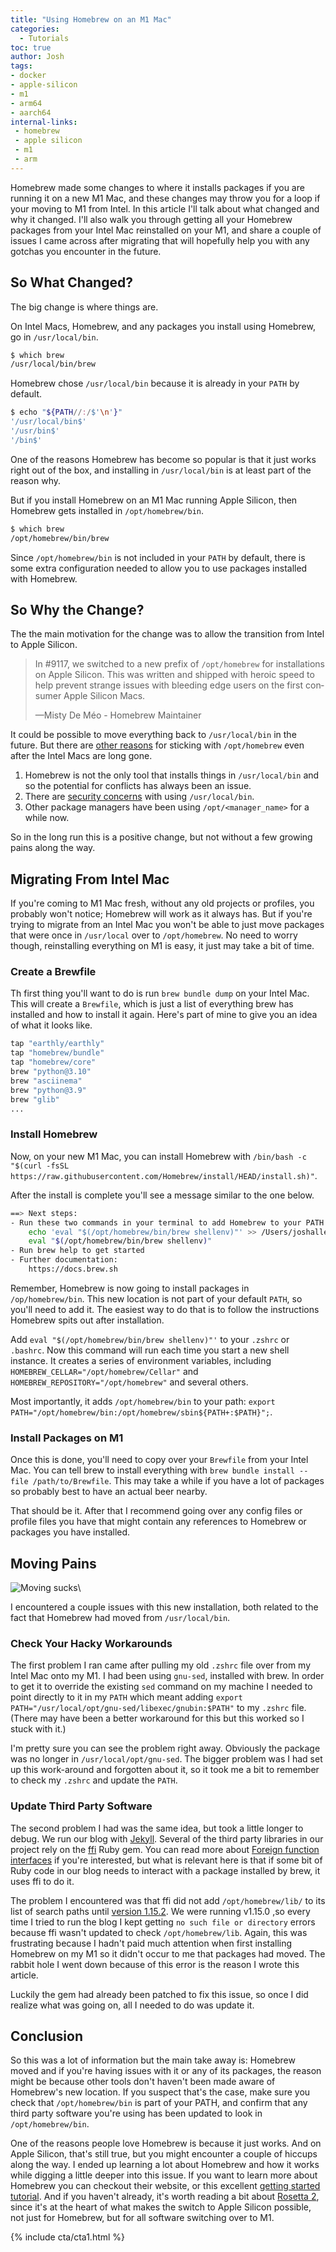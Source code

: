 ```yaml
---
title: "Using Homebrew on an M1 Mac"
categories:
  - Tutorials
toc: true
author: Josh
tags:
- docker
- apple-silicon
- m1
- arm64
- aarch64
internal-links:
 - homebrew
 - apple silicon
 - m1
 - arm
---
```


Homebrew made some changes to where it installs packages if you are running it on a new M1 Mac, and these changes may throw you for a loop if your moving to M1 from Intel. In this article I'll talk about what changed and why it changed. I'll also walk you through getting all your Homebrew packages from your Intel Mac reinstalled on your M1, and share a couple of issues I came across after migrating that will hopefully help you with any gotchas you encounter in the future.

## So What Changed?

The big change is where things are.

On Intel Macs, Homebrew, and any packages you install using Homebrew, go in `/usr/local/bin`.

~~~{.bash caption=">_ Intel"}
$ which brew
/usr/local/bin/brew
~~~

Homebrew chose `/usr/local/bin` because it is already in your `PATH` by default.

~~~{.bash caption=">_ M1"}
$ echo "${PATH//:/$'\n'}"
'/usr/local/bin$'
'/usr/bin$'
'/bin$'
~~~

One of the reasons Homebrew has become so popular is that it just works right out of the box, and installing in `/usr/local/bin` is at least part of the reason why.

But if you install Homebrew on an M1 Mac running Apple Silicon, then Homebrew gets installed in `/opt/homebrew/bin`.

~~~{.bash caption=">_"}
$ which brew
/opt/homebrew/bin/brew
~~~

Since `/opt/homebrew/bin` is not included in your `PATH` by default, there is some extra configuration needed to allow you to use packages installed with Homebrew.

## So Why the Change?

The the main motivation for the change was to allow the transition from Intel to Apple Silicon.

<blockquote class="twitter-tweet"><p lang="en" dir="ltr">In #9117, we switched to a new prefix of <code>/opt/homebrew</code> for installations on Apple Silicon. This was written and shipped with heroic speed to help prevent strange issues with bleeding edge users on the first consumer Apple Silicon Macs.</p>&mdash;Misty De Méo - Homebrew Maintainer </blockquote>

It could be possible to move everything back to `/usr/local/bin` in the future. But there are [other reasons](https://github.com/Homebrew/brew/issues/9177) for sticking with `/opt/homebrew` even after the Intel Macs are long gone.

1. Homebrew is not the only tool that installs things in `/usr/local/bin` and so the potential for conflicts has always been an issue.
2. There are [security concerns](https://applehelpwriter.com/2018/03/21/how-homebrew-invites-users-to-get-pwned/) with using `/usr/local/bin`.
3. Other package managers have been using `/opt/<manager_name>` for a while now.

So in the long run this is a positive change, but not without a few growing pains along the way.

## Migrating From Intel Mac

If you're coming to M1 Mac fresh, without any old projects or profiles, you probably won't notice; Homebrew will work as it always has. But if you're trying to migrate from an Intel Mac you won't be able to just move packages that were once in `/usr/local` over to `/opt/homebrew`. No need to worry though, reinstalling everything on M1 is easy, it just may take a bit of time.

### Create a Brewfile

Th first thing you'll want to do is run `brew bundle dump` on your Intel Mac. This will create a `Brewfile`, which is just a list of everything brew has installed and how to install it again. Here's part of mine to give you an idea of what it looks like.

~~~{.bash caption=">_"}
tap "earthly/earthly"
tap "homebrew/bundle"
tap "homebrew/core"
brew "python@3.10"
brew "asciinema"
brew "python@3.9"
brew "glib"
...
~~~

### Install Homebrew

Now, on your new M1 Mac, you can install Homebrew with `/bin/bash -c "$(curl -fsSL https://raw.githubusercontent.com/Homebrew/install/HEAD/install.sh)"`.

After the install is complete you'll see a message similar to the one below.

~~~{.bash caption=">_"}
==> Next steps:
- Run these two commands in your terminal to add Homebrew to your PATH:
    echo 'eval "$(/opt/homebrew/bin/brew shellenv)"' >> /Users/joshalletto/.zprofile
    eval "$(/opt/homebrew/bin/brew shellenv)"
- Run brew help to get started
- Further documentation:
    https://docs.brew.sh
~~~

Remember, Homebrew is now going to install packages in `/op/homebrew/bin`. This new location is not part of your default `PATH`, so you'll need to add it. The easiest way to do that is to follow the instructions Homebrew spits out after installation.

Add `eval "$(/opt/homebrew/bin/brew shellenv)"'` to your `.zshrc` or `.bashrc`. Now this command will run each time you start a new shell instance. It creates a series of environment variables, including `HOMEBREW_CELLAR="/opt/homebrew/Cellar"` and `HOMEBREW_REPOSITORY="/opt/homebrew"` and several others.

Most importantly, it adds `/opt/homebrew/bin` to your path: `export PATH="/opt/homebrew/bin:/opt/homebrew/sbin${PATH+:$PATH}";`.

### Install Packages on M1

Once this is done, you'll need to copy over your `Brewfile` from your Intel Mac. You can tell brew to install everything with `brew bundle install --file /path/to/Brewfile`. This may take a while if you have a lot of packages so probably best to have an actual beer nearby.

That should be it. After that I recommend going over any config files or profile files you have that might contain any references to Homebrew or packages you have installed.

## Moving Pains

![Moving sucks]({{site.images}}{{page.slug}}/moving.jpg)\

I encountered a couple issues with this new installation, both related to the fact that Homebrew had moved from `/usr/local/bin`.

### Check Your Hacky Workarounds

The first problem I ran came after pulling my old `.zshrc` file over from my Intel Mac onto my M1. I had been using `gnu-sed`, installed with brew. In order to get it to override the existing `sed` command on my machine I needed to point directly to it in my `PATH` which meant adding `export  PATH="/usr/local/opt/gnu-sed/libexec/gnubin:$PATH"` to my `.zshrc` file. (There may have been a better workaround for this but this worked so I stuck with it.)

I'm pretty sure you can see the problem right away. Obviously the package was no longer in `/usr/local/opt/gnu-sed`. The bigger problem was I had set up this work-around and forgotten about it, so it took me a bit to remember to check my `.zshrc` and update the `PATH`.

### Update Third Party Software

The second problem I had was the same idea, but took a little longer to debug. We run our blog with [Jekyll](https://jekyllrb.com/). Several of the third party libraries in our project rely on the [ffi](https://github.com/ffi/ffi/) Ruby gem. You can read more about [Foreign function interfaces](https://en.wikipedia.org/wiki/Foreign_function_interface) if you're interested, but what is relevant here is that if some bit of Ruby code in our blog needs to interact with a package installed by brew, it uses ffi to do it.

The problem I encountered was that ffi did not add `/opt/homebrew/lib/` to its list of search paths until [version 1.15.2](https://github.com/ffi/ffi/blob/master/CHANGELOG.md#1152--2021-06-16). We were running v1.15.0 ,so every time I tried to run the blog I kept getting `no such file or directory` errors because ffi wasn't updated to check `/opt/homebrew/lib`. Again, this was frustrating because I hadn't paid much attention when first installing Homebrew on my M1 so it didn't occur to me that packages had moved. The rabbit hole I went down because of this error is the reason I wrote this article.

Luckily the gem had already been patched to fix this issue, so once I did realize what was going on, all I needed to do was update it.

## Conclusion

So this was a lot of information but the main take away is: Homebrew moved and if you're having issues with it or any of its packages, the reason might be because other tools don't haven't been made aware of Homebrew's new location. If you suspect that's the case, make sure you check that `/opt/homebrew/bin` is part of your PATH, and confirm that any third party software you're using has been updated to look in `/opt/homebrew/bin`.

One of the reasons people love Homebrew is because it just works. And on Apple Silicon, that's still true, but you might encounter a couple of hiccups along the way. I ended up learning a lot about Homebrew and how it works while digging a little deeper into this issue. If you want to learn more about Homebrew you can checkout their website, or this excellent [getting started tutorial](https://mac.install.guide/homebrew/3.html). And if you haven't already, it's worth reading a bit about [Rosetta 2](https://screenrant.com/apple-rosetta-2-explained/), since it's at the heart of what makes the switch to Apple Silicon possible, not just for Homebrew, but for all software switching over to M1.

{% include cta/cta1.html %}
